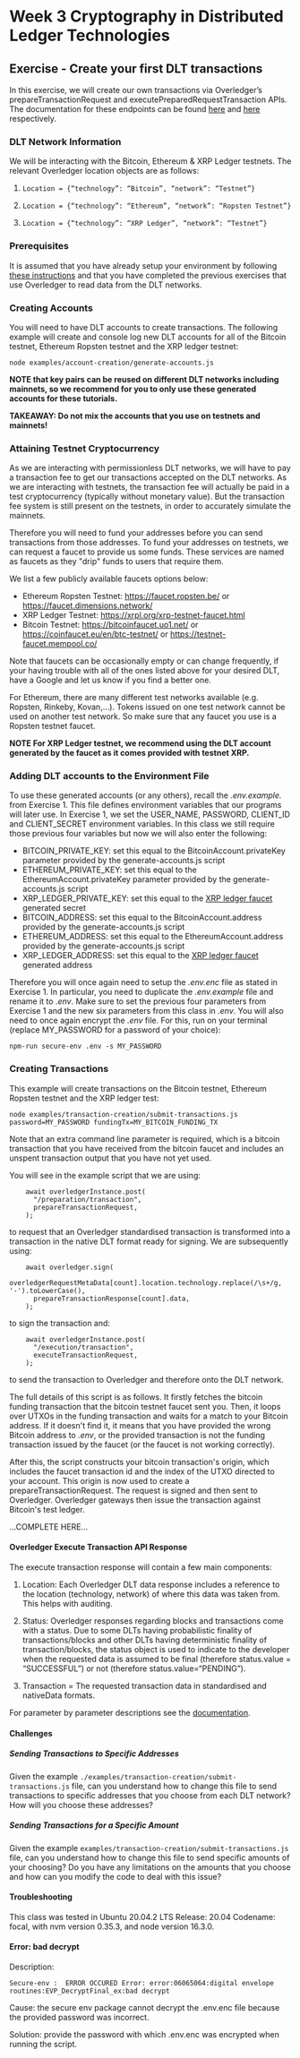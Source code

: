 # Week 3 Cryptography in Distributed Ledger Technologies

## Exercise - Create your first DLT transactions

In this exercise, we will create our own transactions via Overledger’s prepareTransactionRequest and executePreparedRequestTransaction APIs. The documentation for these endpoints can be found [here](https://docs.overledger.io/#operation/prepareTransactionRequest) and [here](https://docs.overledger.io/#operation/executePreparedRequestTransaction) respectively. 


### DLT Network Information

We will be interacting with the Bitcoin, Ethereum & XRP Ledger testnets. The relevant Overledger location objects are as follows:

1. `Location = {“technology”: “Bitcoin”, “network”: “Testnet”}`
   
2. `Location = {“technology”: “Ethereum”, “network”: “Ropsten Testnet”}`
   
3. `Location = {“technology”: “XRP Ledger”, “network”: “Testnet”}`

### Prerequisites

It is assumed that you have already setup your environment by following [these instructions](./Exercise1.md) and that you have completed the previous exercises that use Overledger to read data from the DLT networks.

### Creating Accounts

You will need to have DLT accounts to create transactions. The following example will create and console log new DLT accounts for all of the Bitcoin testnet, Ethereum Ropsten testnet and the XRP ledger testnet:

```
node examples/account-creation/generate-accounts.js
```

**NOTE that key pairs can be reused on different DLT networks including mainnets, so we recommend for you to only use these generated accounts for these tutorials.**

**TAKEAWAY: Do not mix the accounts that you use on testnets and mainnets!**

### Attaining Testnet Cryptocurrency

As we are interacting with permissionless DLT networks, we will have to pay a transaction fee to get our transactions accepted on the DLT networks. As we are interacting with testnets, the transaction fee will actually be paid in a test cryptocurrency (typically without monetary value). But the transaction fee system is still present on the testnets, in order to accurately simulate the mainnets. 

Therefore you will need to fund your addresses before you can send transactions from those addresses. To fund your addresses on testnets, we can request a faucet to provide us some funds. These services are named as faucets as they "drip" funds to users that require them. 

We list a few publicly available faucets options below:
- Ethereum Ropsten Testnet: https://faucet.ropsten.be/ or https://faucet.dimensions.network/
- XRP Ledger Testnet: https://xrpl.org/xrp-testnet-faucet.html
- Bitcoin Testnet: https://bitcoinfaucet.uo1.net/ or https://coinfaucet.eu/en/btc-testnet/ or https://testnet-faucet.mempool.co/ 

Note that faucets can be occasionally empty or can change frequently, if your having trouble with all of the ones listed above for your desired DLT, have a Google and let us know if you find a better one.

For Ethereum, there are many different test networks available (e.g. Ropsten, Rinkeby, Kovan,...). Tokens issued on one test network cannot be used on another test network. So make sure that any faucet you use is a Ropsten testnet faucet. 

**NOTE For XRP Ledger testnet, we recommend using the DLT account generated by the faucet as it comes provided with testnet XRP.**


### Adding DLT accounts to the Environment File

To use these generated accounts (or any others), recall the *.env.example.* from Exercise 1. This file defines environment variables that our programs will later use. In Exercise 1, we set the USER_NAME, PASSWORD, CLIENT_ID and CLIENT_SECRET environment variables. In this class we still require those previous four variables but now we will also enter the following: 

- BITCOIN_PRIVATE_KEY: set this equal to the BitcoinAccount.privateKey parameter provided by the generate-accounts.js script
- ETHEREUM_PRIVATE_KEY: set this equal to the EthereumAccount.privateKey parameter provided by the generate-accounts.js script
- XRP_LEDGER_PRIVATE_KEY: set this equal to the [XRP ledger faucet](https://xrpl.org/xrp-testnet-faucet.html) generated secret
- BITCOIN_ADDRESS: set this equal to the BitcoinAccount.address provided by the generate-accounts.js script
- ETHEREUM_ADDRESS: set this equal to the EthereumAccount.address provided by the generate-accounts.js script
- XRP_LEDGER_ADDRESS: set this equal to the [XRP ledger faucet](https://xrpl.org/xrp-testnet-faucet.html) generated address

Therefore you will once again need to setup the *.env.enc* file as stated in Exercise 1. In particular, you need to duplicate the *.env.example* file and rename it to *.env*. Make sure to set the previous four parameters from Exercise 1 and the new six parameters from this class in *.env*. You will also need to once again encrypt the *.env* file. For this, run on your terminal (replace MY_PASSWORD for a password of your choice):

```
npm-run secure-env .env -s MY_PASSWORD
```

### Creating Transactions

This example will create transactions on the Bitcoin testnet, Ethereum Ropsten testnet and the XRP ledger test:

```
node examples/transaction-creation/submit-transactions.js password=MY_PASSWORD fundingTx=MY_BITCOIN_FUNDING_TX
```
Note that an extra command line parameter is required, which is a bitcoin transaction that you have received from the bitcoin faucet and includes an unspent transaction output that you have not yet used. 

You will see in the example script that we are using:

```
    await overledgerInstance.post(
      "/preparation/transaction",
      prepareTransactionRequest,
    );
```
to request that an Overledger standardised transaction is transformed into a transaction in the native DLT format ready for signing. We are subsequently using:

```
    await overledger.sign(
      overledgerRequestMetaData[count].location.technology.replace(/\s+/g, '-').toLowerCase(),
      prepareTransactionResponse[count].data,
    );
```
to sign the transaction and:

```
    await overledgerInstance.post(
      "/execution/transaction",
      executeTransactionRequest,
    );
```
to send the transaction to Overledger and therefore onto the DLT network.

The full details of this script is as follows. It firstly fetches the bitcoin funding transaction that the bitcoin testnet faucet sent you. Then, it loops over UTXOs in the funding transaction and waits for a match to your Bitcoin address. If it doesn't find it, it means that you have provided the wrong Bitcoin address to *.env*, or the provided transaction is not the funding transaction issued by the faucet (or the faucet is not working correctly). 

After this, the script constructs your bitcoin transaction's origin, which includes the faucet transaction id and the index of the UTXO directed to your account. This origin is now used to create a prepareTransactionRequest. The request is signed and then sent to Overledger. Overledger gateways then issue the transaction against Bitcoin's test ledger. 

...COMPLETE HERE...


#### Overledger Execute Transaction API Response

The execute transaction response will contain a few main components:

1. Location: Each Overledger DLT data response includes a reference to the location (technology, network) of where this data was taken from. This helps with auditing.

2. Status: Overledger responses regarding blocks and transactions come with a status. Due to some DLTs having probabilistic finality of transactions/blocks and other DLTs having deterministic finality of transaction/blocks, the status object is used to indicate to the developer when the requested data is assumed to be final (therefore status.value = “SUCCESSFUL”) or not (therefore status.value=“PENDING”).
   
3. Transaction = The requested transaction data in standardised and nativeData formats.

For parameter by parameter descriptions see the [documentation](https://docs.overledger.io/#operation/executePreparedRequestTransaction).


#### Challenges

##### Sending Transactions to Specific Addresses

Given the example `./examples/transaction-creation/submit-transactions.js` file, can you understand how to change this file to send transactions to specific addresses that you choose from each DLT network? How will you choose these addresses?

##### Sending Transactions for a Specific Amount

Given the example `examples/transaction-creation/submit-transactions.js` file, can you understand how to change this file to send specific amounts of your choosing? Do you have any limitations on the amounts that you choose and how can you modify the code to deal with this issue?

#### Troubleshooting
This class was tested in Ubuntu 20.04.2 LTS Release: 20.04 Codename: focal, with nvm version 0.35.3, and node version 16.3.0. 

#### Error: bad decrypt 

Description:

```
Secure-env :  ERROR OCCURED Error: error:06065064:digital envelope routines:EVP_DecryptFinal_ex:bad decrypt
```

Cause: the secure env package cannot decrypt the .env.enc file because the provided password was incorrect.

Solution: provide the password with which .env.enc was encrypted when running the script.

